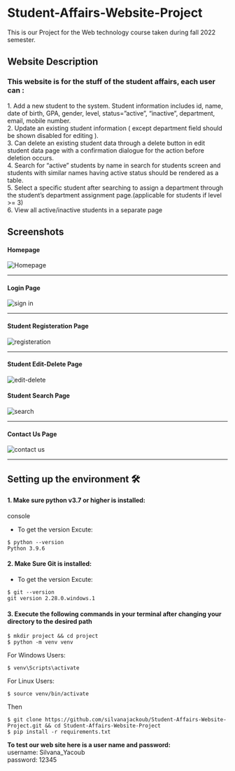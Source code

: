 # Student-Affairs-Website-Project
This is our Project for the Web technology course taken during fall 2022 semester.

<h2> Website Description</h2>
<h3>This website is for the stuff of the student affairs, each user can :</h3>
1. Add a new student to the system. Student information includes id, name,
date of birth, GPA, gender, level, status=”active”, “inactive”, department, email,
mobile number.</br>
2. Update an existing student information ( except department field should be
shown disabled for editing ).</br>
3. Can delete an existing student data through a delete button in edit student
data page with a confirmation dialogue for the action before deletion occurs.</br>
4. Search for “active” students by name in search for students screen and
students with similar names having active status should be rendered as a table.</br>
5. Select a specific student after searching to assign a department through
the student’s department assignment page.(applicable for students if level >= 3)</br>
6. View all active/inactive students in a separate page</br>


## Screenshots

#### Homepage

![Homepage](https://user-images.githubusercontent.com/78499278/207459589-6af1e5d0-e938-4f13-afbe-78c2dfe3be09.jpg)

<hr>

#### Login Page

![sign in](https://user-images.githubusercontent.com/78499278/207459755-1f037b2e-aeb8-4cf1-872a-d4b2a1c0a49b.jpg)

<hr>

#### Student Registeration Page

![registeration](https://user-images.githubusercontent.com/78499278/207459862-5a2cec5a-0c8d-4609-9661-da0cb4cc5ebd.jpg)

<hr>

#### Student Edit-Delete Page

![edit-delete](https://user-images.githubusercontent.com/78499278/207459873-e07ffe51-3ec8-4a2a-bf34-77337b606d33.jpg)

#### Student Search Page

![search](https://user-images.githubusercontent.com/78499278/207459889-884a5485-2a38-4fbe-addd-7ebac58494c3.jpg)

<hr>

#### Contact Us Page

![contact us](https://user-images.githubusercontent.com/78499278/207459907-e7133e97-8b96-4a92-8096-d55ac98a4b54.jpg)


<hr>

Setting up the environment 🛠
--------------------------

#### 1. Make sure python v3.7 or higher is installed:

console
* To get the version Excute:

```
$ python --version
Python 3.9.6
```

#### 2. Make Sure Git is installed:
* To get the version Excute:
```
$ git --version
git version 2.28.0.windows.1
```

#### 3. Execute the following commands in your terminal after changing your directory to the desired path

```
$ mkdir project && cd project
$ python -m venv venv
```

For Windows Users:
```
$ venv\Scripts\activate
```
For Linux Users:
```
$ source venv/bin/activate
```
Then
```
$ git clone https://github.com/silvanajackoub/Student-Affairs-Website-Project.git && cd Student-Affairs-Website-Project
$ pip install -r requirements.txt
```
<b>To test our web site here is a user name and password:</b></br>
username: Silvana_Yacoub</br>
password: 12345

